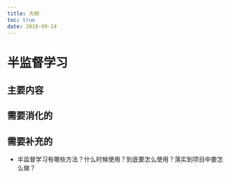 ```yaml
---
title: 大纲
toc: true
date: 2018-09-24
---
```

# 半监督学习


## 主要内容




## 需要消化的


## 需要补充的

- 半监督学习有哪些方法？什么时候使用？到底要怎么使用？落实到项目中要怎么做？

